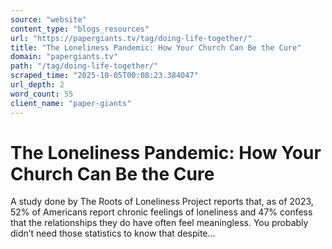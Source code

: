 ```yaml
---
source: "website"
content_type: "blogs_resources"
url: "https://papergiants.tv/tag/doing-life-together/"
title: "The Loneliness Pandemic: How Your Church Can Be the Cure"
domain: "papergiants.tv"
path: "/tag/doing-life-together/"
scraped_time: "2025-10-05T00:08:23.384047"
url_depth: 2
word_count: 55
client_name: "paper-giants"
---
```


# The Loneliness Pandemic: How Your Church Can Be the Cure

A study done by The Roots of Loneliness Project reports that, as of 2023, 52% of Americans report chronic feelings of loneliness and 47% confess that the relationships they do have often feel meaningless. You probably didn’t need those statistics to know that despite...